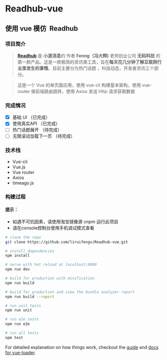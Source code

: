 # Readhub-vue
## 使用 vue 模仿  Readhub

### 项目简介
> **[Readhub](https://readhub.me/)** 是 **小道消息**的 作者 **Fenng（冯大辉)** 老师创业公司 **无码科技** 的第一款产品。这是一款极简的资讯类工具，旨在**每天花几分钟了解互联网行业里发生的事情**。目前主要分为热门话题 ，科技动态，开发者资讯三个部分。

> 这是一个 Vue 的单页面应用，使用 vue-cli 构建基本架构，使用 vue-router 做前端路由跳转，使用 Axios 发送 Http 请求获取数据

### 完成情况

- [x] 基础 UI （已完成）
- [x] 使用真实API （已完成）
- [ ] 热门话题展开 （待完成）
- [ ] 无限滚动加载下一页 （待完成）

### 技术栈
- Vue-cli
- Vue.js
- Vue router
- Axios
- timeago.js

### 构建过程
#### 提示：
- 如遇不可抗因素，请使用淘宝镜像源 cnpm 运行此项目
- 请在console控制台使用手机调试模式查看

``` bash
# clone the repo
git clone https://github.com/liruifengv/Readhub-vue.git

# install dependencies
npm install

# serve with hot reload at localhost:8080
npm run dev

# build for production with minification
npm run build

# build for production and view the bundle analyzer report
npm run build --report

# run unit tests
npm run unit

# run e2e tests
npm run e2e

# run all tests
npm test
```

For detailed explanation on how things work, checkout the [guide](http://vuejs-templates.github.io/webpack/) and [docs for vue-loader](http://vuejs.github.io/vue-loader).
